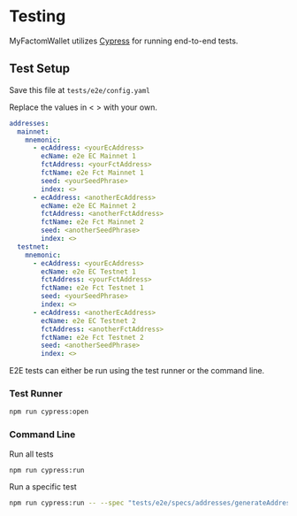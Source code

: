 # Testing

MyFactomWallet utilizes [Cypress](https://www.cypress.io/) for running end-to-end tests.

## Test Setup

Save this file at `tests/e2e/config.yaml`

Replace the values in < > with your own.

```yaml
addresses:
  mainnet:
    mnemonic:
      - ecAddress: <yourEcAddress>
        ecName: e2e EC Mainnet 1
        fctAddress: <yourFctAddress>
        fctName: e2e Fct Mainnet 1
        seed: <yourSeedPhrase>
        index: <>
      - ecAddress: <anotherEcAddress>
        ecName: e2e EC Mainnet 2
        fctAddress: <anotherFctAddress>
        fctName: e2e Fct Mainnet 2
        seed: <anotherSeedPhrase>
        index: <>
  testnet:
    mnemonic:
      - ecAddress: <yourEcAddress>
        ecName: e2e EC Testnet 1
        fctAddress: <yourFctAddress>
        fctName: e2e Fct Testnet 1
        seed: <yourSeedPhrase>
        index: <>
      - ecAddress: <anotherEcAddress>
        ecName: e2e EC Testnet 2
        fctAddress: <anotherFctAddress>
        fctName: e2e Fct Testnet 2
        seed: <anotherSeedPhrase>
        index: <>
```

E2E tests can either be run using the test runner or the command line.

### Test Runner

```sh
npm run cypress:open
```

### Command Line

Run all tests

```sh
npm run cypress:run
```

Run a specific test

```sh
npm run cypress:run -- --spec "tests/e2e/specs/addresses/generateAddressMnemonic.js"
```
